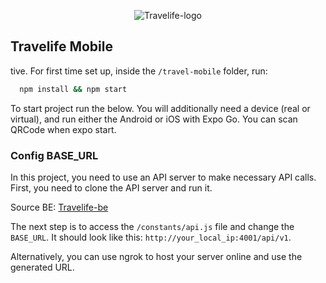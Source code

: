 <p align="center">
  <img src="https://res.cloudinary.com/dxrygyw5d/image/upload/c_scale,h_134,w_200/v1709968499/travelife-logo_uf55mo.png" alt="Travelife-logo"/>
</p>

## Travelife Mobile
 tive. For first time set up, inside the ```/travel-mobile``` folder, run:
```bash
  npm install && npm start
```

To start project run the below. You will additionally need a device (real or virtual), and run either the Android or iOS with Expo Go. You can scan QRCode when expo start.

### Config BASE_URL

In this project, you need to use an API server to make necessary API calls. First, you need to clone the API server and run it.

Source BE: [Travelife-be](https://github.com/vmdt/travel-booking-api)

The next step is to access the ```/constants/api.js``` file and change the ```BASE_URL```. It should look like this: ```http://your_local_ip:4001/api/v1```.

Alternatively, you can use ngrok to host your server online and use the generated URL.

